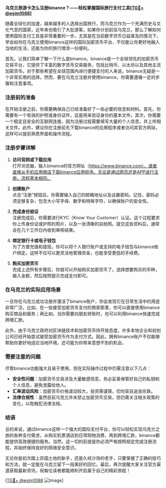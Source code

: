 **乌克兰旅游卡怎么注册binance？——轻松掌握国际旅行支付工具[[TG💪+ @esim1088](https://t.me/s/esim1088)]**

随着全球化的加速，越来越多的人选择出国旅行，而乌克兰作为一个充满历史与文化气息的国家，近年来也吸引了大批游客。如果你计划前往乌克兰，那么了解如何使用国际支付工具是非常重要的一步。尤其是在当前数字货币日益普及的情况下，学会如何在乌克兰使用binance这样的国际加密货币平台，不仅能让你更好地融入当地的生活，还能为你的旅行增添一份便利。

首先，让我们简单了解一下什么是binance。binance是一个全球领先的加密货币交易平台，它提供了丰富的数字货币交易服务，包括比特币、以太坊以及其他主流加密货币。对于那些希望在全球范围内进行便捷支付的人来说，binance无疑是一个非常实用的选择。然而，要在乌克兰注册并使用binance，你需要遵循一定的步骤和注意事项。

### 注册前的准备

在开始注册之前，你需要确保自己已经准备好了一些必要的信息和材料。首先，你需要有一个有效的护照或身份证件，这是用来验证身份的基本文件。其次，你需要一个稳定且安全的互联网连接，因为注册过程需要填写大量的个人信息，并上传相关文件。此外，建议你在注册前先下载binance的应用程序或者访问其官方网站，这样可以提前熟悉界面和操作流程。

### 注册步骤详解

1. **访问官网或下载应用**  
   打开浏览器，输入binance的官方网址（https://www.binance.com），或者直接从手机应用商店下载binance应用程序。无论是通过网页还是APP进行注册，流程基本相同。

2. **创建账户**  
   点击“注册”按钮后，你需要输入自己的邮箱地址以及设置密码。记住，密码必须足够复杂，包含大小写字母、数字和特殊字符，以确保账户的安全性。

3. **完成身份验证**  
   注册完成后，你需要进行KYC（Know Your Customer）认证。这个过程要求你上传身份证或护照的照片，以及一张清晰的自拍照。提交这些资料后，通常会在几个工作日内收到审核结果。

4. **绑定银行卡或电子钱包**  
   为了方便充值和提现，你可以将个人银行账户或支持的电子钱包与binance账户绑定。这样不仅可以更灵活地管理资金，也能享受更低的手续费。

5. **购买加密货币**  
   完成上述所有步骤后，你就可以开始购买加密货币了。选择想要购买的币种，输入金额，然后按照提示完成支付即可。

### 在乌克兰的实际应用场景

一旦你在乌克兰成功注册并激活了binance账户，你会发现它在日常生活中的用途非常广泛。比如，在一些接受加密货币支付的商家那里，你可以直接使用binance购买商品和服务；再比如，当你需要向朋友转账时，也可以利用binance快速完成跨境汇款。

此外，由于乌克兰政府对区块链技术和加密货币持开放态度，许多本地企业和初创公司已经开始尝试接受加密货币作为支付方式。因此，拥有binance账户不仅能够帮助你更好地适应当地环境，还可能为你带来意想不到的机会。

### 需要注意的问题

尽管binance功能强大且易于使用，但在实际操作过程中仍需注意以下几点：

- **安全性问题**：加密货币交易涉及大量敏感信息，务必妥善保管好自己的私钥和个人信息，避免泄露给他人。
- **汇率波动风险**：加密货币价格波动较大，投资需谨慎，切勿盲目追涨杀跌。
- **法律合规性**：虽然目前乌克兰并未禁止加密货币交易，但仍需关注相关政策的变化，以免触犯法律法规。

### 结语

总的来说，通过binance这样一个强大的国际支付平台，你可以轻松实现乌克兰之旅的各种支付需求。从购买机票酒店到日常购物消费，再到跨境汇款，binance都能提供高效便捷的服务。当然，这一切的前提是你必须严格按照规定完成注册流程，并始终保持良好的网络安全意识。

无论你是初次踏上异国土地的新手，还是久经沙场的老手，只要掌握了正确的技巧和方法，就一定能在乌克兰留下一段美好的回忆。最后，再次提醒大家关注官方渠道获取最新资讯，祝每位读者都能顺利开启属于自己的精彩旅程！

[[TG💪+ @esim1088](https://t.me/s/esim1088) ![Image](https://i.postimg.cc/4NQfJmqS/Snipaste-2025-05-13-00-14-12.png)]